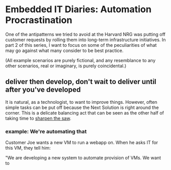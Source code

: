 # Embedded IT Diaries: Automation Procrastination

One of the antipatterns we tried to avoid at the Harvard NRG was putting off customer requests by rolling them into long-term infrastructure initiatives. In part 2 of this series, I want to focus on some of the peculiarities of what may go against what many consider to be best practice.

(All example scenarios are purely fictional, and any resemblance to any other scenarios, real or imaginary, is purely coincidental.)
 
## deliver then develop, don't wait to deliver until after you've developed 
It is natural, as a technologist, to want to improve things. However, often simple tasks can be put off because the Next Solution is right around the corner. This is a delicate balancing act that can be seen as the other half of taking time to [sharpen the saw](https://www.livingontherealworld.org/habit-7-sharpen-the-saw/).


### example: We're automating that

Customer Joe wants a new VM to run a webapp on. When he asks IT for this VM, they tell him:

"We are developing a new system to automate provision of VMs. We want to 

